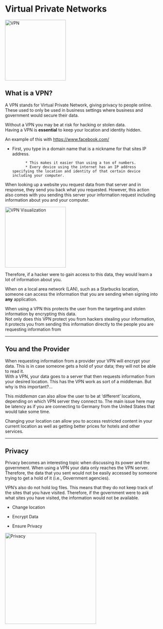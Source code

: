 # Virtual Private Networks

 <img src="https://external-content.duckduckgo.com/iu/?u=https%3A%2F%2Fi.gadgets360cdn.com%2Flarge%2Fvpn_icons_story_1487064081101.jpg&f=1&nofb=1" alt="VPN" height="200"> 

## What is a VPN?
A VPN stands for Virtual Private Network, giving privacy to people online. These used to only be used in business settings where business and government would secure their data. 

Without a VPN you may be at risk for hacking or stolen data.   
Having a VPN is **essential** to keep your location and identity hidden.

An example of this with https://www.facebook.com/

* First, you type in a domain name that is a nickname for that sites IP address.

 			* This makes it easier than using a ton of numbers. 
			* Every device using the internet has an IP address specifying the location and identity of that certain device including your computer. 

When looking up a website you request data from that server and in response, they send you back what you requested. However, this action also comes with you sending this server your information request including information about you and your computer. 

<img src="https://external-content.duckduckgo.com/iu/?u=https%3A%2F%2Fcdn.dribbble.com%2Fusers%2F22617%2Fscreenshots%2F2373674%2Ftest2.gif&f=1&nofb=1" alt="VPN Visualization" height="200"> 

Therefore, if a hacker were to gain access to this data, they would learn a lot of information about you.

When on a local area network (LAN), such as a Starbucks location, someone can access the information that you are sending when signing into **any** application. 

When using a VPN this protects the user from the targeting and stolen information by encrypting this data.  
Not only does this VPN protect you from hackers stealing your information, it protects you from sending this information directly to the people you are requesting information from

---

## You and the Provider

When requesting information from a provider your VPN will encrypt your data. This is in case someone gets a hold of your data; they will not be able to read it.  
With a VPN, your data goes to a server that then requests information from your desired location. This has the VPN work as sort of a middleman. But why is this important?...


This *middleman* can also allow the user to be at ‘different’ locations, depending on which VPN server they connect to. The main issue here may be latency as if you are connecting to Germany from the United States that would take some time.  

Changing your location can allow you to access restricted content in your current location as well as getting better prices for hotels and other services. 

---

## Privacy
Privacy becomes an interesting topic when discussing its power and the government. When using a VPN your data only reaches the VPN server. Therefore, the data that you sent would not be easily accessed by someone trying to get a hold of it (i.e., Government agencies).

VPN’s also do not hold log files. This means that they do not keep track of the sites that you have visited. Therefore, if the government were to ask what sites you have visited, the information would not be available.

* Change location 

* Encrypt Data
* Ensure Privacy

 <img src="https://external-content.duckduckgo.com/iu/?u=https%3A%2F%2Fcdn.dribbble.com%2Fusers%2F690781%2Fscreenshots%2F4161621%2Fdribbble_privacy_20171213.gif&f=1&nofb=1" alt="Privacy" height = "300"> 